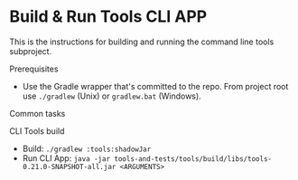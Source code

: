 # Build & Run Tools CLI APP
This is the instructions for building and running the command line tools subproject.

Prerequisites
- Use the Gradle wrapper that's committed to the repo. From project root use `./gradlew` (Unix) or `gradlew.bat` (Windows).

Common tasks

CLI Tools build
- Build: `./gradlew :tools:shadowJar`
- Run CLI App: `java -jar tools-and-tests/tools/build/libs/tools-0.21.0-SNAPSHOT-all.jar <ARGUMENTS>`
